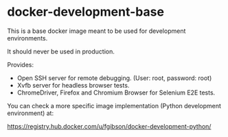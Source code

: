 # docker-development-base
This is a base docker image meant to be used for development environments. 

It should never be used in production.

Provides:
* Open SSH server for remote debugging. (User: root, password: root)
* Xvfb server for headless browser tests.
* ChromeDriver, Firefox and Chromium Browser for Selenium E2E tests.

You can check a more specific image implementation (Python development environment) at: 

https://registry.hub.docker.com/u/fgibson/docker-development-python/
